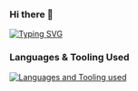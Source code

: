 ### Hi there 👋
[![Typing SVG](https://readme-typing-svg.demolab.com?font=Fira+Code&size=15&duration=10000&pause=5000&random=true&width=435&lines=Browsing+MITRE+ATT%26CK+for+maldev+inspo;Prepping+for+my+next+certification;Banging+my+head+against+Windows+Internals+(7th+edition);Restructuring+my+Obsidian+graph;Brainstorming+another+blog+post)](https://git.io/typing-svg)

<!--
**1d8/1d8** is a ✨ _special_ ✨ repository because its `README.md` (this file) appears on your GitHub profile.

Here are some ideas to get you started:

- 🔭 I’m currently working on ...
- 🌱 I’m currently learning ...
- 👯 I’m looking to collaborate on ...
- 🤔 I’m looking for help with ...
- 💬 Ask me about ...
- 📫 How to reach me: ...
- 😄 Pronouns: ...
- ⚡ Fun fact: ...
-->

### Languages & Tooling Used
[![Languages and Tooling used](https://skillicons.dev/icons?i=ansible,c,python,html,js,go,powershell,bash,nim)](https://skillicons.dev)
